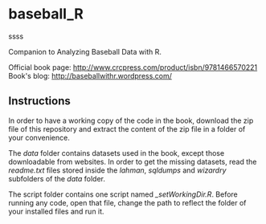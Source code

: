 baseball_R
==========

ssss

Companion to Analyzing Baseball Data with R.

Official book page: http://www.crcpress.com/product/isbn/9781466570221
Book's blog: http://baseballwithr.wordpress.com/

Instructions
------------

In order to have a working copy of the code in the book, download the zip file of this repository and extract the content of the zip file in a folder of your convenience.

The <i>data</i> folder contains datasets used in the book, except those downloadable from websites. In order to get the missing datasets, read the <i>readme.txt</i> files stored inside the <i>lahman</i>, <i>sqldumps</i> and <i>wizardry</i> subfolders of the <i>data</i> folder.

The script folder contains one script named <i>_setWorkingDir.R</i>. Before running any code, open that file, change the path to reflect the folder of your installed files and run it.

